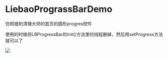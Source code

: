 # LiebaoPrograssBarDemo
仿照猎豹清理大师的首页的圆形progres控件

使用的时候将LBProgressBar的init()方法里的线程删掉，然后用setProgress方法就可以了

![](https://github.com/randomfree/LiebaoPrograssBarDemo/raw/master/yanshi.gif)  
